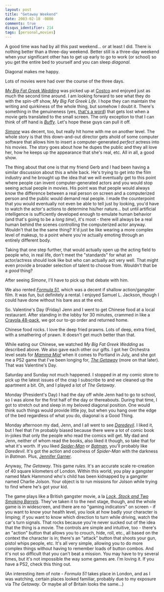 ```yaml
---
layout: post
title: "Getaway Weekend"
date: 2003-02-18 -0800
comments: true
disqus_identifier: 214
tags: [personal,movies]
---
```

A good time was had by all this past weekend... or at least I did. There
is nothing better than a three-day weekend. Better still is a three-day
weekend when your significant other has to get up early to go to work
(or school) so you get the entire bed to yourself and you can sleep
*diagonal*.

 Diagonal makes me happy.

 Lots of movies were had over the course of the three days.

 [*My Big Fat Greek
Wedding*](http://www.amazon.com/exec/obidos/ASIN/B00006FMUW/mhsvortex)
was picked up at [Costco](http://www.costco.com/) and enjoyed just as
much the second time around. I am looking forward to see what they do
with the spin-off show, *My Big Fat Greek Life*. I hope they can
maintain the writing and quirkiness of the whole thing, but somehow I
doubt it. There's something in the genuineness (yes, [that's a
word](http://dictionary.reference.com/search?q=genuineness)) that gets
lost when a movie gets translated to the small screen. The only
exception to that I can think of off hand is
[*Buffy*](http://www.amazon.com/exec/obidos/ASIN/B00005LIRA/mhsvortex).
Let's hope these guys can pull it off.

 [*Simone*](http://www.amazon.com/exec/obidos/ASIN/B00007G1YQ/mhsvortex)
was decent, too, but really hit home with me on another level. The whole
story is that this down-and-out director gets ahold of some computer
software that allows him to insert a computer-generated *perfect*
actress into his movies. The story goes about how he dupes the public
and they all love her, how he keeps up the appearance that she's real,
etc. All in all, a good show.

 The thing about that one is that my friend Gerb and I had been having a
similar discussion about this a while back. He's trying to get into the
film industry and he brought up the idea that we will eventually get to
this point where people can invent computer-generated actors and you
would stop seeing actual people in movies. His point was that people
would always know the difference between a real person on screen and a
computerized person and the public would demand real people. I made the
counterpoint that you would eventually not even be able to tell just by
looking, you'd have to watch the actor's actions to determine his/her
nature... but until artificial intelligence is sufficiently developed
enough to emulate human behavior (and that's going to be a *long time*),
it's moot - there will always be a real human behind the scenes
controlling the computerized actor anyway. Wouldn't that be the same
thing? It'd just be like wearing a more complex level of makeup, to a
point where you're actually emoting through an entirely different body.

 Taking that one step further, that would actually open up the acting
field to people who, in real life, don't meet the "standards" for what
an actor/actress should look like but who can actually act very well.
That might even provide a broader selection of talent to choose from.
Wouldn't that be a *good* thing?

 After seeing *Simone*, I'll have to pick up that debate with him.

 We also rented [*Formula
51*](http://www.amazon.com/exec/obidos/ASIN/B00007KK50/mhsvortex), which
was a decent if shallow action/gangster film. It was fun, but definitely
a rental. I enjoyed Samuel L. Jackson, though I could have done without
his bare ass at the end.

 So. Valentine's Day (Friday) Jenn and I went to get Chinese food at a
local restaurant. After standing in the lobby for 30 minutes, crammed in
like a [Crayola
48-pack](http://www.crayola.com/store/showdetl.cfm?&User_ID=4348265&St=2709&St2=-71275056&St3=31392370&DS_ID=3&Product_ID=159),
we got our to-go order and returned home.

 Chinese food rocks. I love the deep fried prawns. Lots of deep, extra
fried, with a smathering of prawn. It doesn't get much better than
that.

 While eating our Chinese, we watched *My Big Fat Greek Wedding* as
described above. We also gave each other our gifts. I got her Orchestra
level seats for [*Mamma Mia!*](http://www.mamma-mia.com/) when it comes
to Portland in July, and she got me a PS2 game that I've been longing
for, [*The Getaway*](http://www.thegetaway.co.uk) (more on that later).
That was Valentine's Day.

 Saturday and Sunday not much happened. I stopped in at my comic store
to pick up the latest issues of the crap I subscribe to and we cleaned
up the apartment a bit. Oh, and I played a lot of *The Getaway*.

 Monday (President's Day) I had the day off while Jenn had to go to
school, so I was alone for the first half of the day or thereabouts.
During that time, I got to stretch out and sleep in my beloved diagonal
position. One would think such things would provide little joy, but when
you hang over the edge of the bed regardless of what you do, diagonal is
a Good Thing.

 Monday afternoon my dad, Jenn, and I all went to see
[*Daredevil*](http://us.imdb.com/Title?0287978). I liked it, but I feel
that I'm probably biased because there were a lot of comic book in-jokes
that only the people who read the comics will get. My dad and Jenn,
neither of whom read the books, also liked it though, so take that for
what it's worth. If you liked
[*Spider-Man*](http://www.amazon.com/exec/obidos/ASIN/B00005JKCH/mhsvortex)
or
[*Batman*](http://www.amazon.com/exec/obidos/ASIN/0790729652/mhsvortex),
you'll probably like *Daredevil*. It's got the action and coolness of
*Spider-Man* with the darkness in *Batman*. Plus, [Jennifer
Garner](http://us.imdb.com/Name?Garner,%20Jennifer).

 Anyway, *The Getaway*. This game *rules*. It's an accurate scale
re-creation of 40 square kilometers of London. Within this world, you
play a gangster named Mark Hammond who's child has been kidnapped by a
gangster named Charlie Jolson. Your object is to run missions for Jolson
while trying to find where he's got your kid.

 The game plays like a British gangster movie, a la [*Lock, Stock and
Two Smoking
Barrels*](http://www.amazon.com/exec/obidos/ASIN/B00007ELEP/mhsvortex).
They've taken it to the next stage, though, and the whole game is in
widescreen, and there are no "gaming indicators" on screen - if you want
to know your health level, you look at how badly your character is
limping; if you want to know which direction to turn while driving,
watch the car's turn signals. That rocks because you're never sucked out
of the idea that the thing is a movie. The controls are simple and
intuitive, too - there's an "action" button that allows you to crouch,
hide, roll, etc., all based on the context the character is in; there's
an "attack" button that shoots your gun, pistol whips people, etc. It's
all very simple, allowing you to do more complex things without having
to remember loads of button combos. And it's not so difficult that you
can't beat a mission. You may have to try several times, but it's not
impossible the way some games are. I'm loving it. If you have a PS2,
check this thing out.

 (An interesting item of note - *Formula 51* takes place in London, and
as I was watching, certain places looked familiar, probably due to my
exposure via *The Getaway*. Or maybe all of Britain looks the same...)
